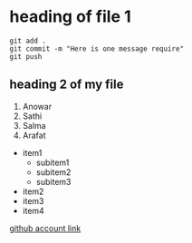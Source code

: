 # heading of file 1
```git
git add .
git commit -m "Here is one message require"
git push
```
## heading 2 of my file
1. Anowar
2. Sathi
3. Salma
4. Arafat



- item1
  - subitem1
  - subitem2
  - subitem3
- item2
- item3
- item4

[github account link](https://github.com/Anowar31Hossain/test-git)

